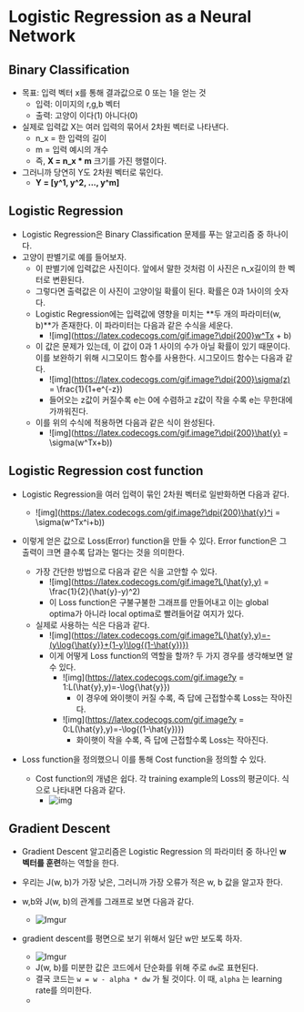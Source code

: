 # Logistic Regression as a Neural Network

## Binary Classification

- 목표: 입력 벡터 x를 통해 결과값으로 0 또는 1을 얻는 것
  - 입력: 이미지의 r,g,b 벡터
  - 출력: 고양이 이다(1) 아니다(0)
- 실제로 입력값 X는 여러 입력의 묶어서 2차원 벡터로 나타낸다.
  - n_x = 한 입력의 길이
  - m = 입력 예시의 개수
  - 즉, **X = n_x * m** 크기를 가진 행렬이다.
- 그러니까 당연히 Y도 2차원 벡터로 묶인다.
  - **Y = [y^1, y^2, ..., y^m]**

## Logistic Regression

- Logistic Regression은 Binary Classification 문제를 푸는 알고리즘 중 하나이다.
- 고양이 판별기로 예를 들어보자.
  - 이 판별기에 입력값은 사진이다. 앞에서 말한 것처럼 이 사진은 n_x길이의 한 벡터로 변환된다.
  - 그렇다면 출력값은 이 사진이 고양이일 확률이 된다. 확률은 0과 1사이의 숫자다.
  - Logistic Regression에는 입력값에 영향을 미치는 **두 개의 파라미터(w, b)**가 존재한다. 이 파라미터는 다음과 같은 수식을 세운다.
    - ![img](https://latex.codecogs.com/gif.image?\dpi{200}w^Tx + b)
  - 이 값은 문제가 있는데, 이 값이 0과 1 사이의 수가 아닐 확률이 있기 때문이다. 이를 보완하기 위해 시그모이드 함수를 사용한다. 시그모이드 함수는 다음과 같다.
    - ![img](https://latex.codecogs.com/gif.image?\dpi{200}\sigma(z) = \frac{1}{1+e^{-z})
    - 들어오는 z값이 커질수록 e는 0에 수렴하고 z값이 작을 수록 e는 무한대에 가까워진다.
  - 이를 위의 수식에 적용하면 다음과 같은 식이 완성된다.
    - ![img](https://latex.codecogs.com/gif.image?\dpi{200}\hat{y} = \sigma(w^Tx+b))

## Logistic Regression cost function

- Logistic Regression을 여러 입력이 묶인 2차원 벡터로 일반화하면 다음과 같다.
  - ![img](https://latex.codecogs.com/gif.image?\dpi{200}\hat{y}^i = \sigma(w^Tx^i+b))

- 이렇게 얻은 값으로 Loss(Error) function을 만들 수 있다. Error function은 그 출력이 크면 클수록 답과는 멀다는 것을 의미한다.
  - 가장 간단한 방법으로 다음과 같은 식을 고안할 수 있다.
    - ![img](https://latex.codecogs.com/gif.image?L(\hat{y},y) = \frac{1}{2}(\hat{y}-y)^2)
    - 이 Loss function은 구불구불한 그래프를 만들어내고 이는 global optima가 아니라 local optima로 빨려들어갈 여지가 있다.
  - 실제로 사용하는 식은 다음과 같다.
    - ![img](https://latex.codecogs.com/gif.image?L(\hat{y},y)=-(y\log{\hat{y}}+(1-y)\log{(1-\hat{y})})
    - 이게 어떻게 Loss function의 역할을 할까? 두 가지 경우를 생각해보면 알 수 있다.
      - ![img](https://latex.codecogs.com/gif.image?y = 1:L(\hat{y},y)=-\log{\hat{y}})
        - 이 경우에 와이햇이 커질 수록, 즉 답에 근접할수록 Loss는 작아진다.
      - ![img](https://latex.codecogs.com/gif.image?y = 0:L(\hat{y},y)=-\log{(1-\hat{y})})
        - 화이햇이 작을 수록, 즉 답에 근접할수록 Loss는 작아진다.
- Loss function을 정의했으니 이를 통해 Cost function을 정의할 수 있다.
  - Cost function의 개념은 쉽다. 각 training example의 Loss의 평균이다. 식으로 나타내면 다음과 같다.
    - ![img](https://latex.codecogs.com/gif.image?J(w,b)=\frac{1}{m}\sum_{i=1}^{m}L(\hat{y}^i,y^i))

## Gradient Descent

- Gradient Descent 알고리즘은 Logistic Regression 의 파라미터 중 하나인 **w 벡터를 훈련**하는 역할을 한다.
- 우리는 J(w, b)가 가장 낮은, 그러니까 가장 오류가 적은 w, b 값을 알고자 한다.
- w,b와 J(w, b)의 관계를 그래프로 보면 다음과 같다.
  - ![Imgur](https://i.imgur.com/DOOkyHU.png)

- gradient descent를 평면으로 보기 위해서 일단 w만 보도록 하자.
  - ![Imgur](https://i.imgur.com/kMPtcnA.png)
  - J(w, b)를 미분한 값은 코드에서 단순화를 위해 주로 `dw`로 표현된다.
  - 결국 코드는 `w = w - alpha * dw` 가 될 것이다. 이 때, `alpha` 는 learning rate를 의미한다.
  - 